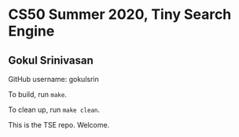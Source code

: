 # CS50 Summer 2020, Tiny Search Engine
## Gokul Srinivasan

GitHub username: gokulsrin

To build, run `make`.

To clean up, run `make clean`.

This is the TSE repo. Welcome.
